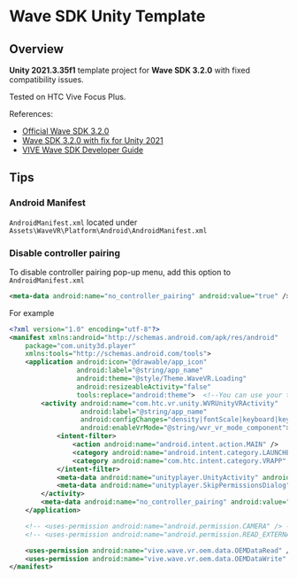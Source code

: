 # Wave SDK Unity Template

## Overview

**Unity 2021.3.35f1** template project for **Wave SDK 3.2.0** with fixed compatibility issues.

Tested on HTC Vive Focus Plus.

References:

* [Official Wave SDK 3.2.0][1]
* [Wave SDK 3.2.0 with fix for Unity 2021][2]
* [VIVE Wave SDK Developer Guide][3]

## Tips

### Android Manifest

`AndroidManifest.xml` located under `Assets\WaveVR\Platform\Android\AndroidManifest.xml`

### Disable controller pairing

To disable controller pairing pop-up menu, add this option to `AndroidManifest.xml`

```xml
<meta-data android:name="no_controller_pairing" android:value="true" />
```

For example

```xml
<?xml version="1.0" encoding="utf-8"?>
<manifest xmlns:android="http://schemas.android.com/apk/res/android"
    package="com.unity3d.player"
    xmlns:tools="http://schemas.android.com/tools">
    <application android:icon="@drawable/app_icon"
                 android:label="@string/app_name"
                 android:theme="@style/Theme.WaveVR.Loading"
                 android:resizeableActivity="false"
				 tools:replace="android:theme">  <!--You can use your theme here.-->
        <activity android:name="com.htc.vr.unity.WVRUnityVRActivity"
                  android:label="@string/app_name"
				  android:configChanges="density|fontScale|keyboard|keyboardHidden|layoutDirection|locale|mnc|mcc|navigation|orientation|screenLayout|screenSize|smallestScreenSize|uiMode|touchscreen"
                  android:enableVrMode="@string/wvr_vr_mode_component">
            <intent-filter>
                <action android:name="android.intent.action.MAIN" />
                <category android:name="android.intent.category.LAUNCHER" />
                <category android:name="com.htc.intent.category.VRAPP" />
            </intent-filter>
            <meta-data android:name="unityplayer.UnityActivity" android:value="true" />
            <meta-data android:name="unityplayer.SkipPermissionsDialog" android:value="true" />
        </activity>
        <meta-data android:name="no_controller_pairing" android:value="true" />
    </application>

    <!-- <uses-permission android:name="android.permission.CAMERA" /> -->
    <!-- <uses-permission android:name="android.permission.READ_EXTERNAL_STORAGE" /> -->

    <uses-permission android:name="vive.wave.vr.oem.data.OEMDataRead" />
    <uses-permission android:name="vive.wave.vr.oem.data.OEMDataWrite" />
</manifest>
```

[1]: https://developer.vive.com/resources/vive-wave/download/archive/320
[2]: https://github.com/evgenii-d/ViveWaveSDK
[3]: https://hub.vive.com/storage/docs/en-us/UnityXR/UnityXRSdk.html
